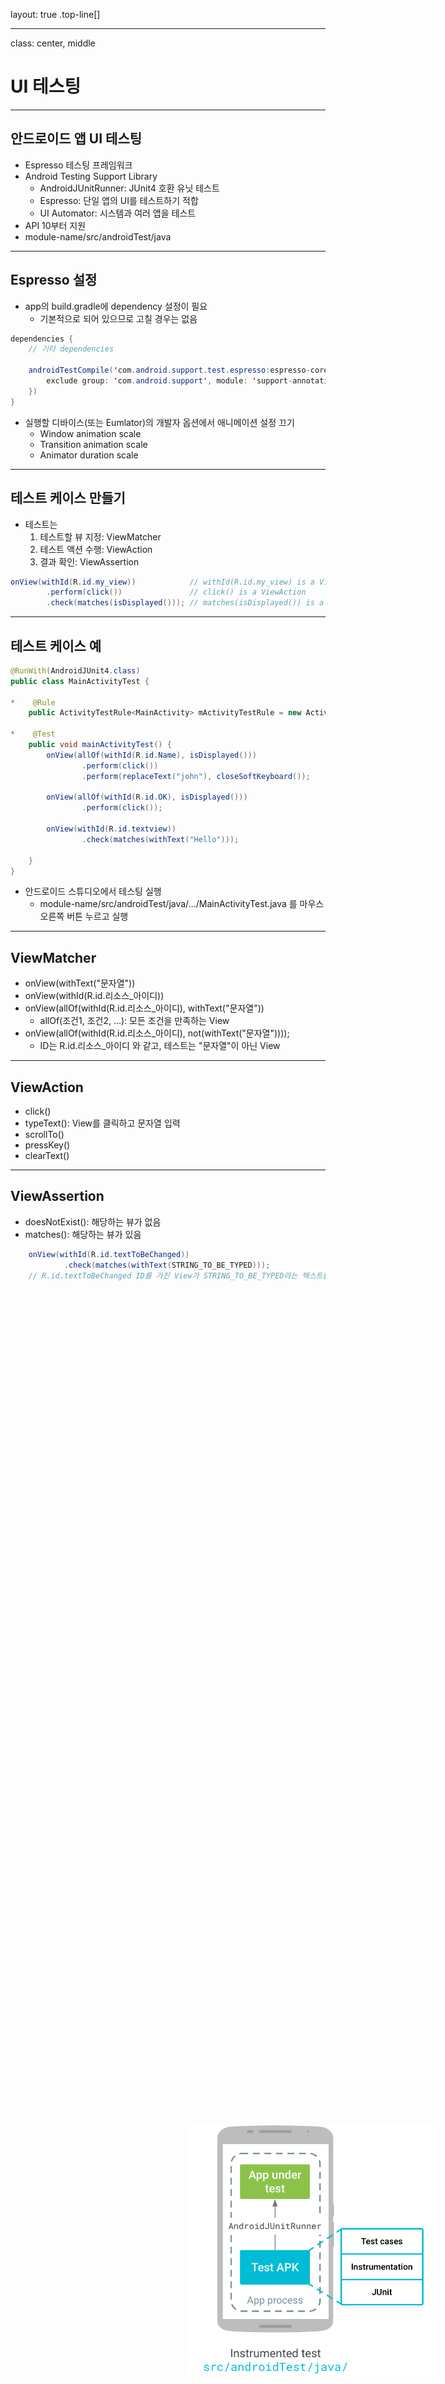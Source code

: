 layout: true
.top-line[]

---

class: center, middle
# UI 테스팅

---

## 안드로이드 앱 UI 테스팅

* Espresso 테스팅 프레임워크
* Android Testing Support Library
	- AndroidJUnitRunner: JUnit4 호환 유닛 테스트
	- Espresso: 단일 앱의 UI를 테스트하기 적합
	- UI Automator: 시스템과 여러 앱을 테스트
* API 10부터 지원
* module-name/src/androidTest/java

<img src="images/androidtest.png" style="position:absolute; right:50px; bottom:150px; width:400px;">

---

## Espresso 설정
* app의 build.gradle에 dependency 설정이 필요
	- 기본적으로 되어 있으므로 고칠 경우는 없음

```java
dependencies {
    // 기타 dependencies
	
    androidTestCompile('com.android.support.test.espresso:espresso-core:2.2.2', {
        exclude group: 'com.android.support', module: 'support-annotations'
    })
}
```

* 실행할 디바이스(또는 Eumlator)의 개발자 옵션에서 애니메이션 설정 끄기
	- Window animation scale
	- Transition animation scale
	- Animator duration scale

---

## 테스트 케이스 만들기
* 테스트는
	1. 테스트할 뷰 지정: ViewMatcher
	2. 테스트 액션 수행: ViewAction
	3. 결과 확인: ViewAssertion

```java
onView(withId(R.id.my_view))            // withId(R.id.my_view) is a ViewMatcher
        .perform(click())               // click() is a ViewAction
        .check(matches(isDisplayed())); // matches(isDisplayed()) is a ViewAssertion
```

---
## 테스트 케이스 예

```java
@RunWith(AndroidJUnit4.class)
public class MainActivityTest {

*    @Rule
    public ActivityTestRule<MainActivity> mActivityTestRule = new ActivityTestRule<>(MainActivity.class);

*    @Test
    public void mainActivityTest() {
        onView(allOf(withId(R.id.Name), isDisplayed()))
                .perform(click())
                .perform(replaceText("john"), closeSoftKeyboard());

        onView(allOf(withId(R.id.OK), isDisplayed()))
                .perform(click());

        onView(withId(R.id.textview))
                .check(matches(withText("Hello")));

    }
}
```

* 안드로이드 스튜디오에서 테스팅 실행
	- module-name/src/androidTest/java/.../MainActivityTest.java 를 마우스 오른쪽 버튼 누르고 실행
---
## ViewMatcher
* onView(withText("문자열"))
* onView(withId(R.id.리소스_아이디))
* onView(allOf(withId(R.id.리소스_아이디), withText("문자열"))
	- allOf(조건1, 조건2, ...): 모든 조건을 만족하는 View
* onView(allOf(withId(R.id.리소스_아이디), not(withText("문자열"))));
	- ID는 R.id.리소스_아이디 와 같고, 테스트는 "문자열"이 아닌 View

---
## ViewAction
* click()
* typeText(): View를 클릭하고 문자열 입력
* scrollTo()
* pressKey()
* clearText()

---
## ViewAssertion
* doesNotExist(): 해당하는 뷰가 없음
* matches(): 해당하는 뷰가 있음

```java
	onView(withId(R.id.textToBeChanged))
            .check(matches(withText(STRING_TO_BE_TYPED)));
	// R.id.textToBeChanged ID를 가진 View가 STRING_TO_BE_TYPED라는 텍스트를 가지고 있으면 정상
```

